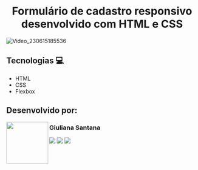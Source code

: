 <h1 align="center">Formulário de cadastro responsivo desenvolvido com HTML e CSS</h1>

![Video_230615185536](https://github.com/giulianasantana/formulario-de-cadastro/assets/133705620/2c08afde-ac2a-44b4-8dd0-d34f19fa54b1)

## Tecnologias 💻
* HTML
* CSS
* Flexbox

## Desenvolvido por:
<img align="left" src="https://github.com/giulianasantana/giulianasantana/assets/133705620/e9906cee-397d-47d1-9d7b-9c4d6d2c78f0" width=110>
<h3 href="https://github.com/giulianasantana">Giuliana Santana</h3>
<div>  
  <a href="https://www.linkedin.com/in/giulianasantana" target="_blank"><img src="https://img.shields.io/badge/-LinkedIn-4285F4?style=for-the-badge&logo=linkedin&logoColor=white" target="_blank"></a> 
  <a href="mailto:giulianasantanas@hotmail.com"><img src="https://img.shields.io/badge/-Gmail-EA4335?style=for-the-badge&logo=gmail&logoColor=white" target="_blank"></a>
  <a href="https://github.com/giulianasantana"><img src="https://img.shields.io/badge/GitHub-CD6799?style=for-the-badge&logo=github&logoColor=white" target="_blank"></a>
</div>
